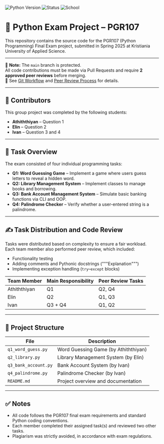 ![Python Version](https://img.shields.io/badge/python-3.12.7%2B-blue)
![Status](https://img.shields.io/badge/status-draft-brightgreen)
![School](https://img.shields.io/badge/Kristiania%20University%20of%20Applied%20Science-PGR107-red)

# 🐍 Python Exam Project – PGR107

This repository contains the source code for the PGR107 (Python Programming) Final Exam project, submitted in Spring 2025 at Kristiania University of Applied Science.

---

🚫 **Note:** The `main` branch is protected.  
All code contributions must be made via Pull Requests and require **2 approved peer reviews** before merging.  
📌 See [Git Workflow](docs/GIT_WORKFLOW.md) and [Peer Review Process](docs/PEER_REVIEW_PROCESS.md) for details.

---


## 👥 Contributors

This group project was completed by the following students:
- **Athiththiyan**  – Question 1
- **Elin**           – Question 2
- **Ivan**           – Question 3 and 4

---

## 📝 Task Overview

The exam consisted of four individual programming tasks:

- **Q1: Word Guessing Game** – Implement a game where users guess letters to reveal a hidden word.
- **Q2: Library Management System** – Implement classes to manage books and borrowing.
- **Q3: Bank Account Management System** – Simulate basic banking functions via CLI and OOP.
- **Q4: Palindrome Checker** – Verify whether a user-entered string is a palindrome.

---

## ✍️ Task Distribution and Code Review

Tasks were distributed based on complexity to ensure a fair workload.  
Each team member also performed peer review, which included:

- Functionality testing
- Adding comments and Pythonic docstrings ("""Explanation""")
- Implementing exception handling (`try`–`except` blocks)

| Team Member   | Main Responsibility | Peer Review Tasks |
|---------------|---------------------|-------------------|
| Athiththiyan  | Q1                  | Q2, Q4            |
| Elin          | Q2                  | Q1, Q3            |
| Ivan          | Q3 + Q4             | Q1, Q2            |

---

## 📁 Project Structure

| File                  | Description                                        |
|-----------------------|----------------------------------------------------|
| `q1_word_guess.py`    | Word Guessing Game (by Athiththiyan)              |
| `q2_library.py`       | Library Management System (by Elin)               |
| `q3_bank_account.py`  | Bank Account System (by Ivan)                     |
| `q4_palindrome.py`    | Palindrome Checker (by Ivan)                      |
| `README.md`           | Project overview and documentation                |

---

## ✅ Notes

- All code follows the PGR107 final exam requirements and standard Python coding conventions.
- Each member completed their assigned task(s) and reviewed two other tasks.
- Plagiarism was strictly avoided, in accordance with exam regulations.
